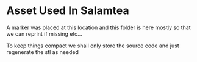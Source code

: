 # Asset Used In Salamtea

A marker was placed at this location and this folder is here mostly so that we can reprint if missing etc...

To keep things compact we shall only store the source code and just regenerate the stl as needed
